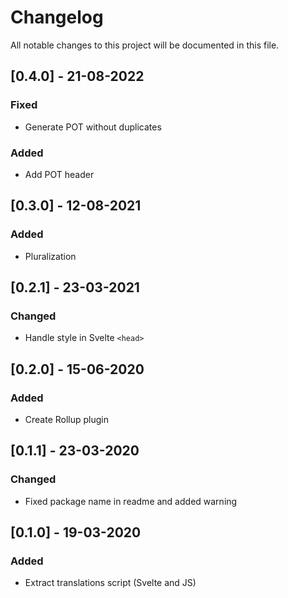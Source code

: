 # Changelog

All notable changes to this project will be documented in this file.

## [0.4.0] - 21-08-2022

### Fixed

- Generate POT without duplicates

### Added

- Add POT header

## [0.3.0] - 12-08-2021

### Added

- Pluralization

## [0.2.1] - 23-03-2021

### Changed

- Handle style in Svelte `<head>`

## [0.2.0] - 15-06-2020

### Added

- Create Rollup plugin

## [0.1.1] - 23-03-2020

### Changed

- Fixed package name in readme and added warning

## [0.1.0] - 19-03-2020

### Added

- Extract translations script (Svelte and JS)
